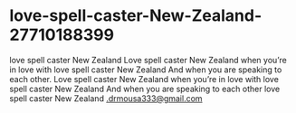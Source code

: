 # love-spell-caster-New-Zealand-27710188399
love spell caster New Zealand  Love spell caster New Zealand when you’re in love with love spell caster New Zealand And when you are speaking to each other. Love spell caster New Zealand when you’re in love with love spell caster New Zealand And when you are speaking to each other love spell caster New Zealand .drmousa333@gmail.com
